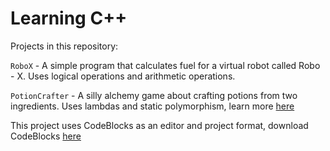 # Learning C++

Projects in this repository:

`RoboX` - A simple program that calculates fuel for a virtual robot called Robo - X. Uses logical operations and arithmetic operations.

`PotionCrafter` - A silly alchemy game about crafting potions from two ingredients. Uses lambdas and static polymorphism, learn more [here](PotionCrafter/README.md)

This project uses CodeBlocks as an editor and project format, download CodeBlocks [here](https://www.codeblocks.org/)